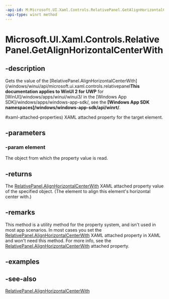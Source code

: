 ```yaml
---
-api-id: M:Microsoft.UI.Xaml.Controls.RelativePanel.GetAlignHorizontalCenterWith(Microsoft.UI.Xaml.UIElement)
-api-type: winrt method
---
```


<!-- Method syntax
public object GetAlignHorizontalCenterWith(Windows.UI.Xaml.UIElement element)
-->

# Microsoft.UI.Xaml.Controls.RelativePanel.GetAlignHorizontalCenterWith

## -description
Gets the value of the [RelativePanel.AlignHorizontalCenterWith](/windows/winui/api/microsoft.ui.xaml.controls.relativepanel**This documentation applies to WinUI 2 for UWP** for [WinUI]/windows/apps/winui/winui3/ in the [Windows App SDK]/windows/apps/windows-app-sdk/, see the **[Windows App SDK namespaces]/windows/windows-app-sdk/api/winrt/**.

#xaml-attached-properties) XAML attached property for the target element.

## -parameters
### -param element
The object from which the property value is read.

## -returns
The [RelativePanel.AlignHorizontalCenterWith](/windows/winui/api/microsoft.ui.xaml.controls.relativepanel#xaml-attached-properties) XAML attached property value of the specified object. (The element to align this element's horizontal center with.)

## -remarks
This method is a utility method for the property system, and isn't used in most app scenarios. In most cases you set the [RelativePanel.AlignHorizontalCenterWith](/windows/winui/api/microsoft.ui.xaml.controls.relativepanel#xaml-attached-properties) XAML attached property in XAML and won't need this method. For more info, see the [RelativePanel.AlignHorizontalCenterWith](/windows/winui/api/microsoft.ui.xaml.controls.relativepanel#xaml-attached-properties) attached property.

## -examples

## -see-also
[RelativePanel.AlignHorizontalCenterWith](/windows/winui/api/microsoft.ui.xaml.controls.relativepanel#xaml-attached-properties)
